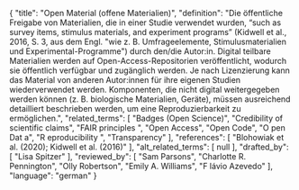 {
    "title": "Open Material (offene Materialien)",
    "definition": "Die öffentliche Freigabe von Materialien, die in einer Studie verwendet wurden, “such as survey items, stimulus materials, and experiment programs” (Kidwell et al., 2016, S. 3, aus dem Engl. \"wie z. B. Umfrageelemente, Stimulusmaterialien und Experimental-Programme\") durch den/die Autor:in. Digital teilbare Materialien werden auf Open-Access-Repositorien veröffentlicht, wodurch sie öffentlich verfügbar und zugänglich werden. Je nach Lizenzierung kann das Material von anderen Autor:innen für ihre eigenen Studien wiederverwendet werden. Komponenten, die nicht digital weitergegeben werden können (z. B. biologische Materialien, Geräte), müssen ausreichend detailliert beschrieben werden, um eine Reproduzierbarkeit zu ermöglichen.",
    "related_terms": [
        "Badges (Open Science)",
        "Credibility of scientific claims",
        "FAIR principles ",
        "Open Access",
        "Open Code",
        "O pen Dat a",
        "R eproducibility ",
        "Transparency"
    ],
    "references": [
        "Blohowiak et al. (2020); Kidwell et al. (2016)"
    ],
    "alt_related_terms": [
        null
    ],
    "drafted_by": [
        "Lisa Spitzer"
    ],
    "reviewed_by": [
        "Sam Parsons",
        "Charlotte R. Pennington",
        "Olly Robertson",
        "Emily A. Williams",
        "F lávio Azevedo"
    ],
    "language": "german"
}